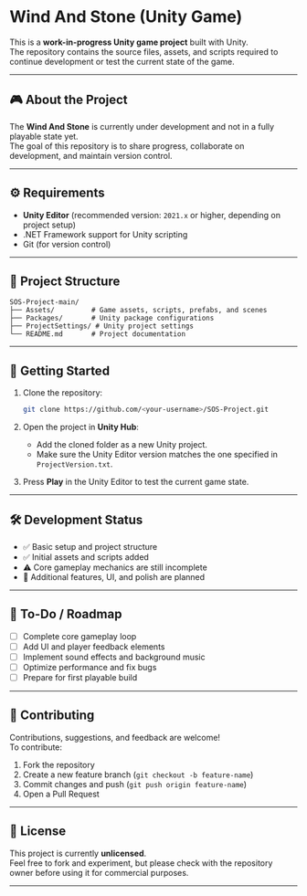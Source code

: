 # Wind And Stone (Unity Game)

This is a **work-in-progress Unity game project** built with Unity.  
The repository contains the source files, assets, and scripts required to continue development or test the current state of the game.

---

## 🎮 About the Project
The **Wind And Stone** is currently under development and not in a fully playable state yet.  
The goal of this repository is to share progress, collaborate on development, and maintain version control.

---

## ⚙️ Requirements
- **Unity Editor** (recommended version: `2021.x` or higher, depending on project setup)  
- .NET Framework support for Unity scripting  
- Git (for version control)

---

## 📂 Project Structure
```
SOS-Project-main/
├── Assets/         # Game assets, scripts, prefabs, and scenes
├── Packages/       # Unity package configurations
├── ProjectSettings/ # Unity project settings
└── README.md       # Project documentation
```

---

## 🚀 Getting Started

1. Clone the repository:
   ```bash
   git clone https://github.com/<your-username>/SOS-Project.git
   ```

2. Open the project in **Unity Hub**:
   - Add the cloned folder as a new Unity project.
   - Make sure the Unity Editor version matches the one specified in `ProjectVersion.txt`.

3. Press **Play** in the Unity Editor to test the current game state.

---

## 🛠️ Development Status
- ✅ Basic setup and project structure  
- ✅ Initial assets and scripts added  
- ⚠️ Core gameplay mechanics are still incomplete  
- 🚧 Additional features, UI, and polish are planned  

---

## 📌 To-Do / Roadmap
- [ ] Complete core gameplay loop  
- [ ] Add UI and player feedback elements  
- [ ] Implement sound effects and background music  
- [ ] Optimize performance and fix bugs  
- [ ] Prepare for first playable build  

---

## 🤝 Contributing
Contributions, suggestions, and feedback are welcome!  
To contribute:
1. Fork the repository
2. Create a new feature branch (`git checkout -b feature-name`)
3. Commit changes and push (`git push origin feature-name`)
4. Open a Pull Request

---

## 📜 License
This project is currently **unlicensed**.  
Feel free to fork and experiment, but please check with the repository owner before using it for commercial purposes.

---
